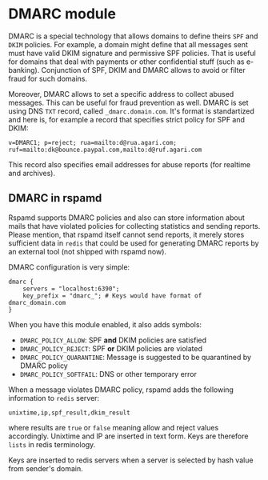 # DMARC module

DMARC is a special technology that allows domains to define theirs `SPF` and `DKIM` policies. For example, a domain
might define that all messages sent must have valid DKIM signature and permissive SPF policies. That is useful for
domains that deal with payments or other confidential stuff (such as e-banking). Conjunction of SPF, DKIM and DMARC
allows to avoid or filter fraud for such domains.

Moreover, DMARC allows to set a specific address to collect abused messages. This can be useful for fraud prevention as well.
DMARC is set using DNS `TXT` record, called `_dmarc.domain.com`. It's format is standartized and here is, for example a record
that specifies strict policy for SPF and DKIM:

    v=DMARC1; p=reject; rua=mailto:d@rua.agari.com; ruf=mailto:dk@bounce.paypal.com,mailto:d@ruf.agari.com

This record also specifies email addresses for abuse reports (for realtime and archives).

## DMARC in rspamd

Rspamd supports DMARC policies and also can store information about mails that have violated policies for collecting statistics and sending reports.
Please mention, that rspamd itself cannot send reports, it merely stores sufficient data in `redis` that could be used for generating DMARC reports by an external tool (not shipped with rspamd now).

DMARC configuration is very simple:

~~~nginx
dmarc {
    servers = "localhost:6390";
    key_prefix = "dmarc_"; # Keys would have format of dmarc_domain.com
}
~~~

When you have this module enabled, it also adds symbols:

- `DMARC_POLICY_ALLOW`: SPF **and** DKIM policies are satisfied
- `DMARC_POLICY_REJECT`: SPF **or** DKIM policies are violated
- `DMARC_POLICY_QUARANTINE`: Message is suggested to be quarantined by DMARC policy
- `DMARC_POLICY_SOFTFAIL`: DNS or other temporary error

When a message violates DMARC policy, rspamd adds the following information to `redis` server:

    unixtime,ip,spf_result,dkim_result

where results are `true` or `false` meaning allow and reject values accordingly.
Unixtime and IP are inserted in text form. Keys are therefore `lists` in redis terminology.

Keys are inserted to redis servers when a server is selected by hash value from sender's domain.
